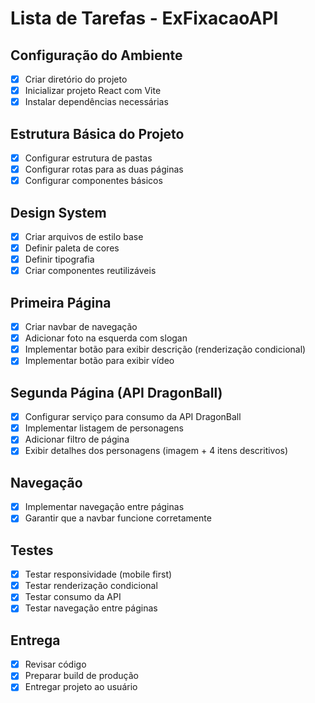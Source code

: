 # Lista de Tarefas - ExFixacaoAPI

## Configuração do Ambiente
- [x] Criar diretório do projeto
- [x] Inicializar projeto React com Vite
- [x] Instalar dependências necessárias

## Estrutura Básica do Projeto
- [x] Configurar estrutura de pastas
- [x] Configurar rotas para as duas páginas
- [x] Configurar componentes básicos

## Design System
- [x] Criar arquivos de estilo base
- [x] Definir paleta de cores
- [x] Definir tipografia
- [x] Criar componentes reutilizáveis

## Primeira Página
- [x] Criar navbar de navegação
- [x] Adicionar foto na esquerda com slogan
- [x] Implementar botão para exibir descrição (renderização condicional)
- [x] Implementar botão para exibir vídeo

## Segunda Página (API DragonBall)
- [x] Configurar serviço para consumo da API DragonBall
- [x] Implementar listagem de personagens
- [x] Adicionar filtro de página
- [x] Exibir detalhes dos personagens (imagem + 4 itens descritivos)

## Navegação
- [x] Implementar navegação entre páginas
- [x] Garantir que a navbar funcione corretamente

## Testes
- [x] Testar responsividade (mobile first)
- [x] Testar renderização condicional
- [x] Testar consumo da API
- [x] Testar navegação entre páginas

## Entrega
- [x] Revisar código
- [x] Preparar build de produção
- [x] Entregar projeto ao usuário
